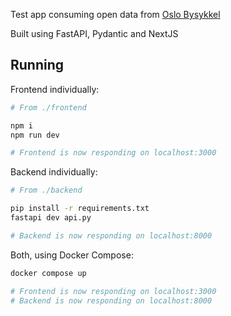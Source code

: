 Test app consuming open data from [Oslo Bysykkel](https://oslobysykkel.no/apne-data/sanntid)

Built using FastAPI, Pydantic and NextJS

## Running

Frontend individually:

```bash
# From ./frontend

npm i
npm run dev

# Frontend is now responding on localhost:3000
```

Backend individually:

```bash
# From ./backend

pip install -r requirements.txt
fastapi dev api.py

# Backend is now responding on localhost:8000
```

Both, using Docker Compose:

```bash
docker compose up

# Frontend is now responding on localhost:3000
# Backend is now responding on localhost:8000
```
